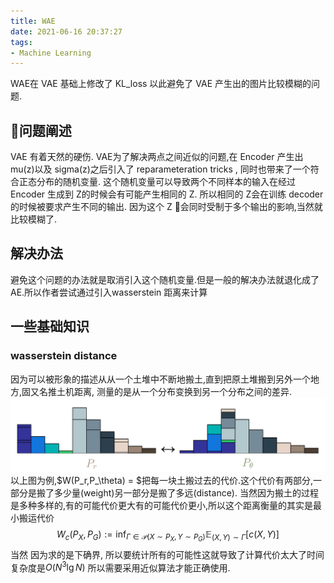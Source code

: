 ```yaml
---
title: WAE
date: 2021-06-16 20:37:27
tags:
- Machine Learning
---
```

WAE在 VAE 基础上修改了 KL_loss 以此避免了 VAE 产生出的图片比较模糊的问题.
<!--more-->
## 问题阐述
VAE 有着天然的硬伤. VAE为了解决两点之间近似的问题,在 Encoder 产生出 mu(z)以及 sigma(z)之后引入了 reparameteration tricks , 同时也带来了一个符合正态分布的随机变量. 这个随机变量可以导致两个不同样本的输入在经过 Encoder 生成到 Z的时候会有可能产生相同的 Z. 所以相同的 Z会在训练 decoder 的时候被要求产生不同的输出. 因为这个 Z 会同时受制于多个输出的影响,当然就比较模糊了.
## 解决办法
避免这个问题的办法就是取消引入这个随机变量.但是一般的解决办法就退化成了 AE.所以作者尝试通过引入wasserstein 距离来计算
## 一些基础知识
### wasserstein distance
因为可以被形象的描述从从一个土堆中不断地搬土,直到把原土堆搬到另外一个地方,固又名推土机距离, 测量的是从一个分布变换到另一个分布之间的差异. 
![](WAE/earth_move.png)
以上图为例,$W(P_r,P_\theta) = $把每一块土搬过去的代价.这个代价有两部分,一部分是搬了多少量(weight)另一部分是搬了多远(distance). 当然因为搬土的过程是多种多样的,有的可能代价更大有的可能代价更小,所以这个距离衡量的其实是最小搬运代价
$$W_{c}\left(P_{X}, P_{G}\right):=\inf _{\Gamma \in \mathcal{P}\left(X \sim P_{X}, Y \sim P_{G}\right)} \mathbb{E}_{(X, Y) \sim \Gamma}[c(X, Y)]$$
当然 因为求的是下确界, 所以要统计所有的可能性这就导致了计算代价太大了时间复杂度是$O(N^3\lg N)$ 所以需要采用近似算法才能正确使用.
## 